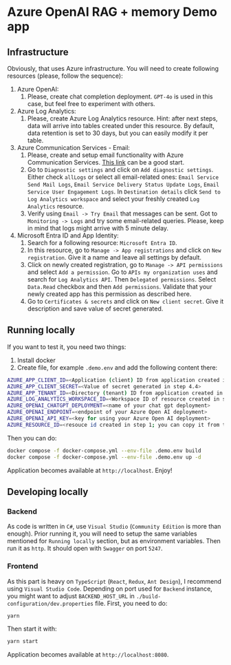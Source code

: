 # Azure OpenAI RAG + memory Demo app

## Infrastructure
Obviously, that uses Azure infrastructure. You will need to create following resources (please, follow the sequence):
1. Azure OpenAI:
	1. Please, create chat completion deployment. `GPT-4o` is used in this case, but feel free to experiment with others.
2. Azure Log Analytics:
	1. Please, create Azure Log Analytics resource. Hint: after next steps, data will arrive into tables created under this resource. By default, data retention is set to 30 days, but you can easily modify it per table.
3. Azure Communication Services - Email:
	1. Please, create and setup email functionality with Azure Communication Services. [This link](https://learn.microsoft.com/en-us/azure/communication-services/quickstarts/email/create-email-communication-resource?pivots=platform-azp) can be a good start.
	2. Go to `Diagnostic settings` and click on `Add diagnostic settings`. 
	Either check `allLogs` or select all email-related ones: `Email Service Send Mail Logs`, `Email Service Delivery Status Update Logs`, `Email Service User Engagement Logs`. 
	In `Destination details` click `Send to Log Analytics workspace` and select your freshly created `Log Analytics` resource.
	3. Verify using `Email -> Try Email` that messages can be sent. Got to `Monitoring -> Logs` and try some email-related queries. Please, keep in mind that logs might arrive with 5 minute delay.
4. Microsoft Entra ID and App Identity:
	1. Search for a following resource: `Microsoft Entra ID`.
	2. In this resource, go to `Manage -> App registrations` and click on `New registration`. Give it a name and leave all settings by default.
	3. Click on newly created registration, go to `Manage -> API permissions` and select `Add a permission`. Go to `APIs my organization uses` and search for `Log Analytics API`. Then `Delegated permissions`.
	Select `Data.Read` checkbox and then `Add permissions`. Validate that your newly created app has this permission as described here.
	4. Go to `Certificates & secrets` and click on `New client secret`. Give it description and save value of secret generated.

## Running locally
If you want to test it, you need two things:
1. Install docker
2. Create file, for example `.demo.env` and add the following content there:
```sh
AZURE_APP_CLIENT_ID=<Application (client) ID from application created in step 4; you may find it on resource Overview page>
AZURE_APP_CLIENT_SECRET=<Value of secret generated in step 4.4>
AZURE_APP_TENANT_ID=<Directory (tenant) ID from application created in step 4; you may find it on resource Overview page>
AZURE_LOG_ANALYTICS_WORKSPACE_ID=<Workspace ID of resource created in step 2; you may find it on resource Overview page>
AZURE_OPENAI_CHATGPT_DEPLOYMENT=<name of your chat gpt deployment>
AZURE_OPENAI_ENDPOINT=<endpoint of your Azure Open AI deployment>
AZURE_OPENAI_API_KEY=<key for using your Azure Open AI deployment>
AZURE_RESOURCE_ID=<resouce id created in step 1; you can copy it from the URL once you are in the resource, the format will be: /subscriptions/<subscription-id>/resourceGroups/<your-resource-group>/providers/Microsoft.Communication/CommunicationServices/<name-of-our-resource>
```

Then you can do:
```sh
docker compose -f docker-compose.yml --env-file .demo.env build
docker compose -f docker-compose.yml --env-file .demo.env up -d
```

Application becomes available at `http://localhost`. Enjoy!

## Developing locally

### Backend
As code is written in `C#`, use `Visual Studio` (`Community Edition` is more than enough). 
Prior running it, you will need to setup the same variables mentioned for `Running locally` section, but as environment variables.
Then run it as `http`. It should open with `Swagger` on port `5247`.

### Frontend 

As this part is heavy on `TypeScript` (`React`, `Redux`, `Ant Design`), I recommend using `Visual Studio Code`. 
Depending on port used for `Backend` instance, you might want to adjust `BACKEND_HOST_URL` in `./build-configuration/dev.properties` file.
First, you need to do:
```sh
yarn
```
Then start it with:
```sh
yarn start
```
Application becomes available at `http://localhost:8080`.
